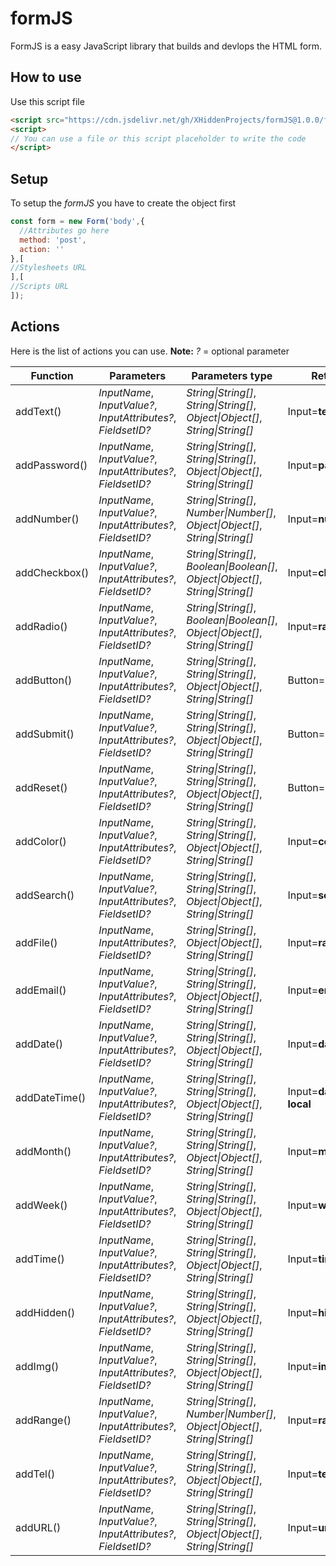 # formJS
FormJS is a easy JavaScript library that builds and devlops the HTML form.

## How to use
Use this script file
```html
<script src="https://cdn.jsdelivr.net/gh/XHiddenProjects/formJS@1.0.0/formJS.min.js"></script>
<script>
// You can use a file or this script placeholder to write the code
</script>
```

## Setup
To setup the _formJS_ you have to create the object first
```js
const form = new Form('body',{
  //Attributes go here
  method: 'post',
  action: ''
},[
//Stylesheets URL
],[
//Scripts URL
]);
```

## Actions
Here is the list of actions you can use. **Note:** _?_ = optional parameter
<table>
  <thead>
    <tr>
      <th>Function</th>
      <th>Parameters</th>
      <th>Parameters type</th>
      <th>Return</th>
    </tr>
  </thead>
  <tbody>
    <tr>
      <td>addText()</td>
      <td><em>InputName</em>, <em>InputValue?</em>, <em>InputAttributes?</em>, <em>FieldsetID?</em></td>
      <td><em>String|String[]</em>, <em>String|String[]</em>, <em>Object|Object[]</em>, <em>String|String[]</em></td>
      <td>Input=<b>text</b></td>
    </tr>
    <tr>
      <td>addPassword()</td>
      <td><em>InputName</em>, <em>InputValue?</em>, <em>InputAttributes?</em>, <em>FieldsetID?</em></td>
      <td><em>String|String[]</em>, <em>String|String[]</em>, <em>Object|Object[]</em>, <em>String|String[]</em></td>
      <td>Input=<b>password</b></td>
    </tr>
    <tr>
      <td>addNumber()</td>
      <td><em>InputName</em>, <em>InputValue?</em>, <em>InputAttributes?</em>, <em>FieldsetID?</em></td>
      <td><em>String|String[]</em>, <em>Number|Number[]</em>, <em>Object|Object[]</em>, <em>String|String[]</em></td>
      <td>Input=<b>number</b></td>
    </tr>
    <tr>
      <td>addCheckbox()</td>
      <td><em>InputName</em>, <em>InputValue?</em>, <em>InputAttributes?</em>, <em>FieldsetID?</em></td>
      <td><em>String|String[]</em>, <em>Boolean|Boolean[]</em>, <em>Object|Object[]</em>, <em>String|String[]</em></td>
      <td>Input=<b>checkbox</b></td>
    </tr>
    <tr>
      <td>addRadio()</td>
      <td><em>InputName</em>, <em>InputValue?</em>, <em>InputAttributes?</em>, <em>FieldsetID?</em></td>
      <td><em>String|String[]</em>, <em>Boolean|Boolean[]</em>, <em>Object|Object[]</em>, <em>String|String[]</em></td>
      <td>Input=<b>radio</b></td>
    </tr>
    <tr>
      <td>addButton()</td>
      <td><em>InputName</em>, <em>InputValue?</em>, <em>InputAttributes?</em>, <em>FieldsetID?</em></td>
      <td><em>String|String[]</em>, <em>String|String[]</em>, <em>Object|Object[]</em>, <em>String|String[]</em></td>
      <td>Button=<b>button</b></td>
    </tr>
    <tr>
      <td>addSubmit()</td>
      <td><em>InputName</em>, <em>InputValue?</em>, <em>InputAttributes?</em>, <em>FieldsetID?</em></td>
      <td><em>String|String[]</em>, <em>String|String[]</em>, <em>Object|Object[]</em>, <em>String|String[]</em></td>
      <td>Button=<b>submit</b></td>
    </tr>
    <tr>
      <td>addReset()</td>
      <td><em>InputName</em>, <em>InputValue?</em>, <em>InputAttributes?</em>, <em>FieldsetID?</em></td>
      <td><em>String|String[]</em>, <em>String|String[]</em>, <em>Object|Object[]</em>, <em>String|String[]</em></td>
      <td>Button=<b>reset</b></td>
    </tr>
    <tr>
      <td>addColor()</td>
      <td><em>InputName</em>, <em>InputValue?</em>, <em>InputAttributes?</em>, <em>FieldsetID?</em></td>
      <td><em>String|String[]</em>, <em>String|String[]</em>, <em>Object|Object[]</em>, <em>String|String[]</em></td>
      <td>Input=<b>color</b></td>
    </tr>
    <tr>
      <td>addSearch()</td>
      <td><em>InputName</em>, <em>InputValue?</em>, <em>InputAttributes?</em>, <em>FieldsetID?</em></td>
      <td><em>String|String[]</em>, <em>String|String[]</em>, <em>Object|Object[]</em>, <em>String|String[]</em></td>
      <td>Input=<b>search</b></td>
    </tr>
    <tr>
      <td>addFile()</td>
      <td><em>InputName</em>, <em>InputAttributes?</em>, <em>FieldsetID?</em></td>
      <td><em>String|String[]</em>, <em>Object|Object[]</em>, <em>String|String[]</em></td>
      <td>Input=<b>radio</b></td>
    </tr>
    <tr>
      <td>addEmail()</td>
      <td><em>InputName</em>, <em>InputValue?</em>, <em>InputAttributes?</em>, <em>FieldsetID?</em></td>
      <td><em>String|String[]</em>, <em>String|String[]</em>, <em>Object|Object[]</em>, <em>String|String[]</em></td>
      <td>Input=<b>email</b></td>
    </tr>
    <tr>
      <td>addDate()</td>
      <td><em>InputName</em>, <em>InputValue?</em>, <em>InputAttributes?</em>, <em>FieldsetID?</em></td>
      <td><em>String|String[]</em>, <em>String|String[]</em>, <em>Object|Object[]</em>, <em>String|String[]</em></td>
      <td>Input=<b>date</b></td>
    </tr>
    <tr>
      <td>addDateTime()</td>
      <td><em>InputName</em>, <em>InputValue?</em>, <em>InputAttributes?</em>, <em>FieldsetID?</em></td>
      <td><em>String|String[]</em>, <em>String|String[]</em>, <em>Object|Object[]</em>, <em>String|String[]</em></td>
      <td>Input=<b>datetime-local</b></td>
    </tr>
    <tr>
      <td>addMonth()</td>
      <td><em>InputName</em>, <em>InputValue?</em>, <em>InputAttributes?</em>, <em>FieldsetID?</em></td>
      <td><em>String|String[]</em>, <em>String|String[]</em>, <em>Object|Object[]</em>, <em>String|String[]</em></td>
      <td>Input=<b>month</b></td>
    </tr>
    <tr>
      <td>addWeek()</td>
      <td><em>InputName</em>, <em>InputValue?</em>, <em>InputAttributes?</em>, <em>FieldsetID?</em></td>
      <td><em>String|String[]</em>, <em>String|String[]</em>, <em>Object|Object[]</em>, <em>String|String[]</em></td>
      <td>Input=<b>week</b></td>
    </tr>
    <tr>
      <td>addTime()</td>
      <td><em>InputName</em>, <em>InputValue?</em>, <em>InputAttributes?</em>, <em>FieldsetID?</em></td>
      <td><em>String|String[]</em>, <em>String|String[]</em>, <em>Object|Object[]</em>, <em>String|String[]</em></td>
      <td>Input=<b>time</b></td>
    </tr>
    <tr>
      <td>addHidden()</td>
      <td><em>InputName</em>, <em>InputValue?</em>, <em>InputAttributes?</em>, <em>FieldsetID?</em></td>
      <td><em>String|String[]</em>, <em>String|String[]</em>, <em>Object|Object[]</em>, <em>String|String[]</em></td>
      <td>Input=<b>hidden</b></td>
    </tr>
    <tr>
      <td>addImg()</td>
      <td><em>InputName</em>, <em>InputValue?</em>, <em>InputAttributes?</em>, <em>FieldsetID?</em></td>
      <td><em>String|String[]</em>, <em>String|String[]</em>, <em>Object|Object[]</em>, <em>String|String[]</em></td>
      <td>Input=<b>image</b></td>
    </tr>
    <tr>
      <td>addRange()</td>
      <td><em>InputName</em>, <em>InputValue?</em>, <em>InputAttributes?</em>, <em>FieldsetID?</em></td>
      <td><em>String|String[]</em>, <em>Number|Number[]</em>, <em>Object|Object[]</em>, <em>String|String[]</em></td>
      <td>Input=<b>range</b></td>
    </tr>
    <tr>
      <td>addTel()</td>
      <td><em>InputName</em>, <em>InputValue?</em>, <em>InputAttributes?</em>, <em>FieldsetID?</em></td>
      <td><em>String|String[]</em>, <em>String|String[]</em>, <em>Object|Object[]</em>, <em>String|String[]</em></td>
      <td>Input=<b>tel</b></td>
    </tr>
    <tr>
      <td>addURL()</td>
      <td><em>InputName</em>, <em>InputValue?</em>, <em>InputAttributes?</em>, <em>FieldsetID?</em></td>
      <td><em>String|String[]</em>, <em>String|String[]</em>, <em>Object|Object[]</em>, <em>String|String[]</em></td>
      <td>Input=<b>url</b></td>
    </tr>
  </tbody>
</table>
